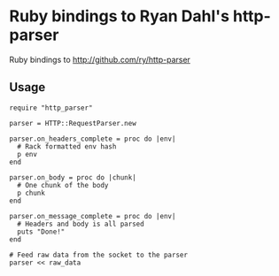 # Ruby bindings to Ryan Dahl's http-parser

Ruby bindings to http://github.com/ry/http-parser

## Usage

    require "http_parser"
    
    parser = HTTP::RequestParser.new
    
    parser.on_headers_complete = proc do |env|
      # Rack formatted env hash
      p env
    end
    
    parser.on_body = proc do |chunk|
      # One chunk of the body
      p chunk
    end
    
    parser.on_message_complete = proc do |env|
      # Headers and body is all parsed
      puts "Done!"
    end
    
    # Feed raw data from the socket to the parser
    parser << raw_data

